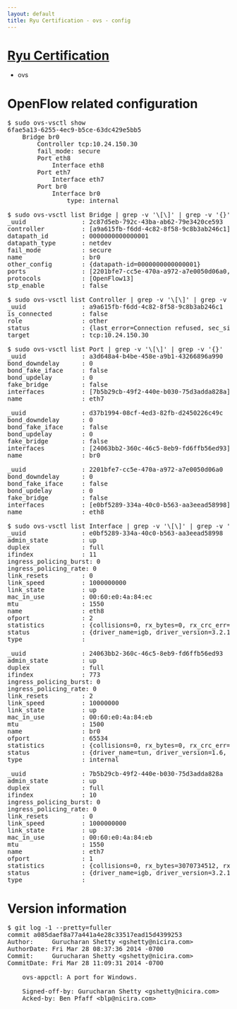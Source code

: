 ```yaml
---
layout: default
title: Ryu Certification - ovs - config
---
```

# [Ryu Certification](http://osrg.github.io/ryu/certification.html)
* ovs 

# OpenFlow related configuration
<pre>
$ sudo ovs-vsctl show
6fae5a13-6255-4ec9-b5ce-63dc429e5bb5
    Bridge br0
        Controller tcp:10.24.150.30
        fail_mode: secure
        Port eth8
            Interface eth8
        Port eth7
            Interface eth7
        Port br0
            Interface br0
                type: internal

$ sudo ovs-vsctl list Bridge | grep -v '\[\]' | grep -v '{}'
_uuid               : 2c87d5eb-792c-43ba-ab62-79e3420ce593
controller          : [a9a615fb-f6dd-4c82-8f58-9c8b3ab246c1]
datapath_id         : 0000000000000001
datapath_type       : netdev
fail_mode           : secure
name                : br0
other_config        : {datapath-id=0000000000000001}
ports               : [2201bfe7-cc5e-470a-a972-a7e0050d06a0, a3d648a4-b4be-458e-a9b1-43266896a990, d37b1994-08cf-4ed3-82fb-d2450226c49c]
protocols           : [OpenFlow13]
stp_enable          : false

$ sudo ovs-vsctl list Controller | grep -v '\[\]' | grep -v '{}'
_uuid               : a9a615fb-f6dd-4c82-8f58-9c8b3ab246c1
is_connected        : false
role                : other
status              : {last_error=Connection refused, sec_since_connect=311, sec_since_disconnect=3, state=BACKOFF}
target              : tcp:10.24.150.30

$ sudo ovs-vsctl list Port | grep -v '\[\]' | grep -v '{}'
_uuid               : a3d648a4-b4be-458e-a9b1-43266896a990
bond_downdelay      : 0
bond_fake_iface     : false
bond_updelay        : 0
fake_bridge         : false
interfaces          : [7b5b29cb-49f2-440e-b030-75d3adda828a]
name                : eth7

_uuid               : d37b1994-08cf-4ed3-82fb-d2450226c49c
bond_downdelay      : 0
bond_fake_iface     : false
bond_updelay        : 0
fake_bridge         : false
interfaces          : [24063bb2-360c-46c5-8eb9-fd6ffb56ed93]
name                : br0

_uuid               : 2201bfe7-cc5e-470a-a972-a7e0050d06a0
bond_downdelay      : 0
bond_fake_iface     : false
bond_updelay        : 0
fake_bridge         : false
interfaces          : [e0bf5289-334a-40c0-b563-aa3eead58998]
name                : eth8

$ sudo ovs-vsctl list Interface | grep -v '\[\]' | grep -v '{}'
_uuid               : e0bf5289-334a-40c0-b563-aa3eead58998
admin_state         : up
duplex              : full
ifindex             : 11
ingress_policing_burst: 0
ingress_policing_rate: 0
link_resets         : 0
link_speed          : 1000000000
link_state          : up
mac_in_use          : 00:60:e0:4a:84:ec
mtu                 : 1550
name                : eth8
ofport              : 2
statistics          : {collisions=0, rx_bytes=0, rx_crc_err=0, rx_dropped=0, rx_errors=0, rx_frame_err=0, rx_over_err=0, rx_packets=0, tx_bytes=5922172, tx_dropped=0, tx_errors=0, tx_packets=63129}
status              : {driver_name=igb, driver_version=3.2.10-k, firmware_version=3.10-0}
type                : 

_uuid               : 24063bb2-360c-46c5-8eb9-fd6ffb56ed93
admin_state         : up
duplex              : full
ifindex             : 773
ingress_policing_burst: 0
ingress_policing_rate: 0
link_resets         : 2
link_speed          : 10000000
link_state          : up
mac_in_use          : 00:60:e0:4a:84:eb
mtu                 : 1500
name                : br0
ofport              : 65534
statistics          : {collisions=0, rx_bytes=0, rx_crc_err=0, rx_dropped=0, rx_errors=0, rx_frame_err=0, rx_over_err=0, rx_packets=0, tx_bytes=0, tx_dropped=0, tx_errors=0, tx_packets=0}
status              : {driver_name=tun, driver_version=1.6, firmware_version=N/A}
type                : internal

_uuid               : 7b5b29cb-49f2-440e-b030-75d3adda828a
admin_state         : up
duplex              : full
ifindex             : 10
ingress_policing_burst: 0
ingress_policing_rate: 0
link_resets         : 0
link_speed          : 1000000000
link_state          : up
mac_in_use          : 00:60:e0:4a:84:eb
mtu                 : 1550
name                : eth7
ofport              : 1
statistics          : {collisions=0, rx_bytes=3070734512, rx_crc_err=0, rx_dropped=0, rx_errors=0, rx_frame_err=0, rx_over_err=0, rx_packets=72711030, tx_bytes=0, tx_dropped=0, tx_errors=0, tx_packets=0}
status              : {driver_name=igb, driver_version=3.2.10-k, firmware_version=3.10-0}
type                : 
</pre>

# Version information
<pre>
$ git log -1 --pretty=fuller
commit a085daef8a77a441a4e28c33517ead15d4399253
Author:     Gurucharan Shetty &lt;gshetty@nicira.com&gt;
AuthorDate: Fri Mar 28 08:37:36 2014 -0700
Commit:     Gurucharan Shetty &lt;gshetty@nicira.com&gt;
CommitDate: Fri Mar 28 11:09:31 2014 -0700

    ovs-appctl: A port for Windows.
    
    Signed-off-by: Gurucharan Shetty &lt;gshetty@nicira.com&gt;
    Acked-by: Ben Pfaff &lt;blp@nicira.com&gt;
</pre>
